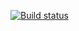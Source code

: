 [![Build status](https://ci.appveyor.com/api/projects/status/6vc8b2gbndoq5m0a?svg=true)](https://ci.appveyor.com/project/Juliyap2887/postmanecho)